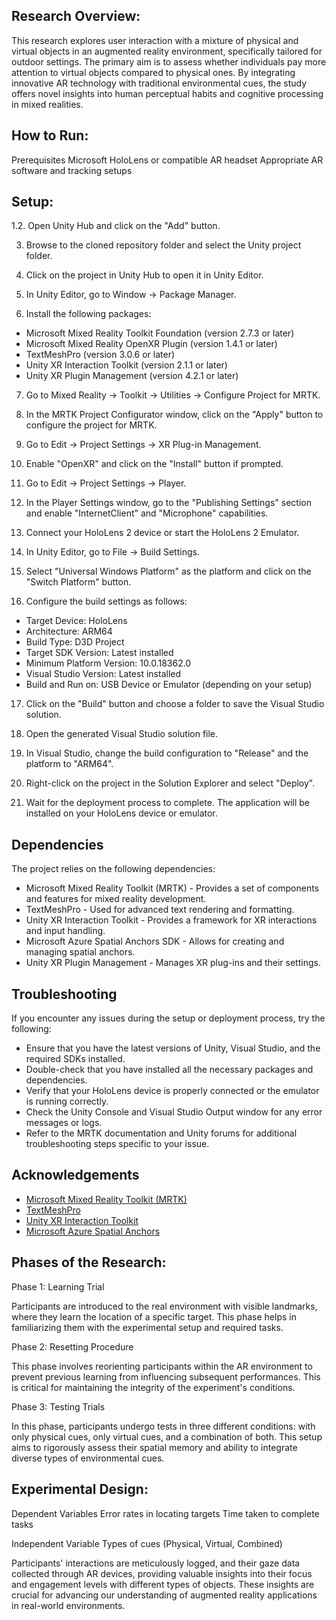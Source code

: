 Research Overview:
---------------------------------------
This research explores user interaction with a mixture of physical and virtual objects in an augmented reality environment, specifically tailored for outdoor settings. The primary aim is to assess whether individuals pay more attention to virtual objects compared to physical ones. By integrating innovative AR technology with traditional environmental cues, the study offers novel insights into human perceptual habits and cognitive processing in mixed realities.


How to Run:
----------------------------
Prerequisites
Microsoft HoloLens or compatible AR headset
Appropriate AR software and tracking setups

Setup:
---------------------------

1.2. Open Unity Hub and click on  the "Add" button.

3. Browse to the cloned repository folder and select the Unity project folder.

4. Click on the project in Unity Hub to open it in Unity Editor.

5. In Unity Editor, go to Window -> Package Manager.

2. Install the following packages:
- Microsoft Mixed Reality Toolkit Foundation (version 2.7.3 or later)
- Microsoft Mixed Reality OpenXR Plugin (version 1.4.1 or later)
- TextMeshPro (version 3.0.6 or later)
- Unity XR Interaction Toolkit (version 2.1.1 or later)
- Unity XR Plugin Management (version 4.2.1 or later)

7. Go to Mixed Reality -> Toolkit -> Utilities -> Configure Project for MRTK.

8. In the MRTK Project Configurator window, click on the "Apply" button to configure the project for MRTK.

9. Go to Edit -> Project Settings -> XR Plug-in Management.

10. Enable "OpenXR" and click on the "Install" button if prompted.

11. Go to Edit -> Project Settings -> Player.

12. In the Player Settings window, go to the "Publishing Settings" section and enable "InternetClient" and "Microphone" capabilities.

13. Connect your HoloLens 2 device or start the HoloLens 2 Emulator.

14. In Unity Editor, go to File -> Build Settings.

15. Select "Universal Windows Platform" as the platform and click on the "Switch Platform" button.

16. Configure the build settings as follows:
 - Target Device: HoloLens
 - Architecture: ARM64
 - Build Type: D3D Project
 - Target SDK Version: Latest installed
 - Minimum Platform Version: 10.0.18362.0
 - Visual Studio Version: Latest installed
 - Build and Run on: USB Device or Emulator (depending on your setup)

17. Click on the "Build" button and choose a folder to save the Visual Studio solution.

18. Open the generated Visual Studio solution file.

19. In Visual Studio, change the build configuration to "Release" and the platform to "ARM64".

20. Right-click on the project in the Solution Explorer and select "Deploy".

21. Wait for the deployment process to complete. The application will be installed on your HoloLens device or emulator.

## Dependencies

The project relies on the following dependencies:

- Microsoft Mixed Reality Toolkit (MRTK) - Provides a set of components and features for mixed reality development.
- TextMeshPro - Used for advanced text rendering and formatting.
- Unity XR Interaction Toolkit - Provides a framework for XR interactions and input handling.
- Microsoft Azure Spatial Anchors SDK - Allows for creating and managing spatial anchors.
- Unity XR Plugin Management - Manages XR plug-ins and their settings.

## Troubleshooting

If you encounter any issues during the setup or deployment process, try the following:

- Ensure that you have the latest versions of Unity, Visual Studio, and the required SDKs installed.
- Double-check that you have installed all the necessary packages and dependencies.
- Verify that your HoloLens device is properly connected or the emulator is running correctly.
- Check the Unity Console and Visual Studio Output window for any error messages or logs.
- Refer to the MRTK documentation and Unity forums for additional troubleshooting steps specific to your issue.


## Acknowledgements

- [Microsoft Mixed Reality Toolkit (MRTK)](https://github.com/microsoft/MixedRealityToolkit-Unity)
- [TextMeshPro](https://docs.unity3d.com/Manual/com.unity.textmeshpro.html)
- [Unity XR Interaction Toolkit](https://docs.unity3d.com/Packages/com.unity.xr.interaction.toolkit@2.1/manual/index.html)
- [Microsoft Azure Spatial Anchors](https://docs.microsoft.com/en-us/azure/spatial-anchors/)


Phases of the Research:
--------------------------------------------
Phase 1: Learning Trial

Participants are introduced to the real environment with visible landmarks, where they learn the location of a specific target. This phase helps in familiarizing them with the experimental setup and required tasks.

Phase 2: Resetting Procedure

This phase involves reorienting participants within the AR environment to prevent previous learning from influencing subsequent performances. This is critical for maintaining the integrity of the experiment's conditions.

Phase 3: Testing Trials

In this phase, participants undergo tests in three different conditions: with only physical cues, only virtual cues, and a combination of both. This setup aims to rigorously assess their spatial memory and ability to integrate diverse types of environmental cues.

Experimental Design:
------------------
Dependent Variables
Error rates in locating targets
Time taken to complete tasks

Independent Variable
Types of cues (Physical, Virtual, Combined)

Participants' interactions are meticulously logged, and their gaze data collected through AR devices, providing valuable insights into their focus and engagement levels with different types of objects. These insights are crucial for advancing our understanding of augmented reality applications in real-world environments.
